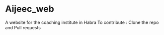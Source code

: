 # Aijeec_web
A website for the coaching institute in Habra
To contribute :
Clone the repo and Pull requests
